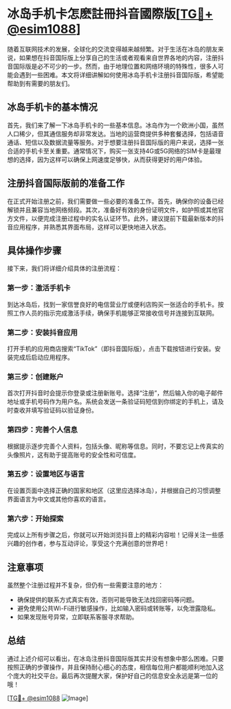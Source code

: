 # 冰岛手机卡怎麽註冊抖音國際版[[TG💪+ @esim1088](https://t.me/s/esim1088)]

随着互联网技术的发展，全球化的交流变得越来越频繁。对于生活在冰岛的朋友来说，如果想在抖音国际版上分享自己的生活或者观看来自世界各地的内容，注册抖音国际版是必不可少的一步。然而，由于地理位置和网络环境的特殊性，很多人可能会遇到一些困难。本文将详细讲解如何使用冰岛手机卡注册抖音国际版，希望能帮助到有需要的朋友们。

## 冰岛手机卡的基本情况

首先，我们来了解一下冰岛手机卡的一些基本信息。冰岛作为一个欧洲小国，虽然人口稀少，但其通信服务却非常发达。当地的运营商提供多种套餐选择，包括语音通话、短信以及数据流量等服务。对于想要注册抖音国际版的用户来说，选择一张合适的手机卡至关重要。通常情况下，购买一张支持4G或5G网络的SIM卡是最理想的选择，因为这样可以确保上网速度足够快，从而获得更好的用户体验。

## 注册抖音国际版前的准备工作

在正式开始注册之前，我们需要做一些必要的准备工作。首先，确保你的设备已经解锁并且兼容当地网络频段。其次，准备好有效的身份证明文件，如护照或其他官方文件，以便完成注册过程中的实名认证环节。此外，建议提前下载最新版本的抖音应用程序，并熟悉其界面布局，这样可以更快地进入状态。

## 具体操作步骤

接下来，我们将详细介绍具体的注册流程：

### 第一步：激活手机卡

到达冰岛后，找到一家信誉良好的电信营业厅或便利店购买一张适合的手机卡。按照工作人员的指示完成激活手续，确保手机能够正常接收信号并连接到互联网。

### 第二步：安装抖音应用

打开手机的应用商店搜索“TikTok”（即抖音国际版），点击下载按钮进行安装。安装完成后启动应用程序。

### 第三步：创建账户

首次打开抖音时会提示你登录或注册新账号。选择“注册”，然后输入你的电子邮件地址或手机号码作为用户名。系统会发送一条验证码短信到你绑定的手机上，请及时查收并填写验证码以验证身份。

### 第四步：完善个人信息

根据提示逐步完善个人资料，包括头像、昵称等信息。同时，不要忘记上传真实的头像照片，这有助于提高账号的安全性和可信度。

### 第五步：设置地区与语言

在设置页面中选择正确的国家和地区（这里应选择冰岛），并根据自己的习惯调整界面语言为中文或其他你喜欢的语言。

### 第六步：开始探索

完成以上所有步骤之后，你就可以开始浏览抖音上的精彩内容啦！记得关注一些感兴趣的创作者，参与互动评论，享受这个充满创意的世界吧！

## 注意事项

虽然整个注册过程并不复杂，但仍有一些需要注意的地方：

- 确保提供的联系方式真实有效，否则可能导致无法找回密码等问题。
- 避免使用公共Wi-Fi进行敏感操作，比如输入密码或转账等，以免泄露隐私。
- 如果发现账号异常，立即联系客服寻求帮助。

## 总结

通过上述介绍可以看出，在冰岛注册抖音国际版其实并没有想象中那么困难。只要按照正确的步骤操作，并且保持耐心细心的态度，相信每位用户都能顺利地加入这个庞大的社交平台。最后再次提醒大家，保护好自己的信息安全永远是第一位的哦！

[[TG💪+ @esim1088](https://t.me/s/esim1088) ![Image](https://i.postimg.cc/4NQfJmqS/Snipaste-2025-05-13-00-14-12.png)]